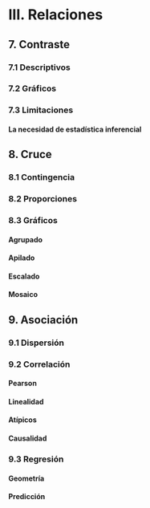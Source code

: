 # III. Relaciones
## 7. Contraste
### 7.1 Descriptivos
### 7.2 Gráficos
### 7.3 Limitaciones
#### La necesidad de estadística inferencial
## 8. Cruce
### 8.1 Contingencia
### 8.2 Proporciones
### 8.3 Gráficos
#### Agrupado
#### Apilado
#### Escalado
#### Mosaico
## 9. Asociación
### 9.1 Dispersión
### 9.2 Correlación
#### Pearson
#### Linealidad
#### Atípicos
#### Causalidad
### 9.3 Regresión
#### Geometría
#### Predicción

